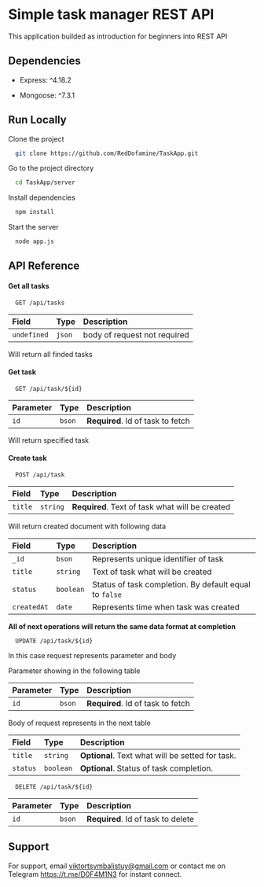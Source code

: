 
# Simple task manager REST API

This application builded as introduction for beginners into REST API


## Dependencies

- Express: ^4.18.2

- Mongoose: ^7.3.1

## Run Locally

Clone the project

```bash
  git clone https://github.com/RedDofamine/TaskApp.git
```

Go to the project directory

```bash
  cd TaskApp/server
```

Install dependencies

```bash
  npm install
```

Start the server

```bash
  node app.js
```


## API Reference

#### Get all tasks

```http
  GET /api/tasks
```

| Field       | Type     | Description                  |
| :---------- | :------- | :--------------------------- |
| `undefined` | `json`   | body of request not required |

Will return all finded tasks

#### Get task

```http
  GET /api/task/${id}
```

| Parameter | Type     | Description                       |
| :-------- | :------- | :-------------------------------- |
| `id`      | `bson` | **Required**. Id of task to fetch |

Will return specified task

#### Create task

```http
  POST /api/task
```

| Field   | Type     | Description                                     |
| :------ | :------- | :---------------------------------------------- |
| `title` | `string` | **Required**. Text of task what will be created |

Will return created document with following data

| Field   | Type     | Description                                     |
| :------ | :------- | :---------------------------------------------- |
| `_id` | `bson` | Represents unique identifier of task                |
| `title` | `string` |  Text of task what will be created              |
| `status` | `boolean` | Status of task completion. By default equal to `false` |
| `createdAt` | `date` | Represents time when task was created         |

**All of next operations will return the same data format at completion**

```http
  UPDATE /api/task/${id}
```

In this case request represents parameter and body

Parameter showing in the following table

| Parameter | Type     | Description                       |
| :-------- | :------- | :-------------------------------- |
| `id`      | `bson` | **Required**. Id of task to fetch |

Body of request represents in the next table 

| Field | Type     | Description                       |
| :-------- | :------- | :-------------------------------- |
| `title` | `string` | **Optional**. Text what will be setted for task. |
| `status` | `boolean` | **Optional**. Status of task completion. |

```http
  DELETE /api/task/${id}
```

| Parameter | Type     | Description                       |
| :-------- | :------- | :-------------------------------- |
| `id`      | `bson` | **Required**. Id of task to delete |

## Support

For support, email viktortsymbalistuy@gmail.com or contact me on Telegram https://t.me/D0F4M1N3 for instant connect.

